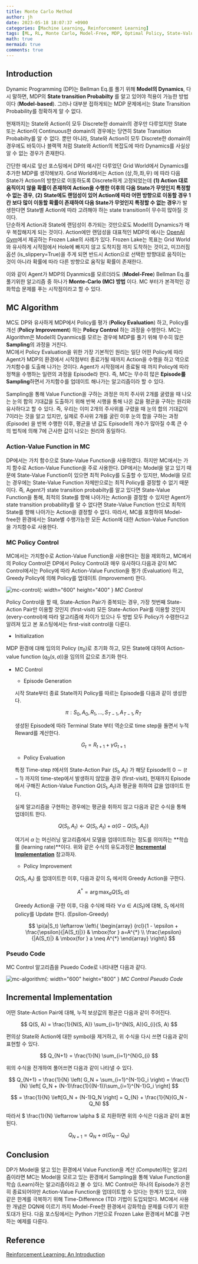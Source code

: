 ```yaml
---
title: Monte Carlo Method
author: jh
date: 2023-05-18 18:07:37 +0900
categories: [Machine Learning, Reinforcement Learning]
tags: [ML, RL, Monte Carlo, Model-Free, MDP, Optimal Policy, State-Value Function, Bellman Equation, Policy Evaluation, Policy Improvement, Policy Control]
math: true
mermaid: true
comments: true
---
```


## Introduction
Dynamic Programming (DP)는 Bellman Eq.를 풀기 위해 **Model의 Dynamics**, 다시 말하면, MDP의 **State transition Probabilty** 를 알고 있어야 적용이 가능한 방법이다 (**Model-based**).
그러나 대부분 접하게되는 MDP 문제에서는 State Transition Probability를 정확하게 알 수 없다.

현재까지는 State와 Action이 모두 Discrete한 domain의 경우만 다루었지만 State 또는 Action이 Continuous한 domain의 경우에는 당연히 State Transition Probabilty를 알 수 없다.
뿐만 아니라, State와 Action이 모두 Discrete한 domain의 경우에도 바둑이나 블랙잭 처럼 State와 Action의 복잡도에 따라 Dynamics를 사실상 알 수 없는 경우가 존재한다.

간단한 예시로 앞선 포스팅에서 DP의 예시인 다루었던 Grid World에서 Dynamics를 추가한 MDP를 생각해보자.
Grid World에서는 Action (상,하,좌,우) 에 따라 다음 State가 Action의 방향으로 이동하도록 Discrete하게 고정되었는데 **$(1)$ Action 대로 움직이지 않을 확률이 존재하여 Action을 수행한 이후의 다음 State가 무엇인지 특정할 수 없는 경우**, **$(2)$ State에도 랜덤성이 있어 Action에 따라 어떤 방향으로 이동할 경우 1칸 보다 많이 이동할 확률이 존재하여 다음 State가 무엇인지 특정할 수 없는 경우**가 발생한다면 State별 Action에 따라 고려해야 하는 state transition이 무수히 많아질 것이다.  
단순하게 Action과 State에 랜덤성이 추가되는 것만으로도 Model의 Dynamics가 매우 복잡해지게 되는 것이다. 
Action에만 랜덤성을 대표적인 MDP의 예시는 [OpenAI Gym](https://www.gymlibrary.dev/)에서 제공하는 Frozen Lake의 사례가 있다. 
Frozen Lake는 목표는 Grid World와 유사하게 시작점에서 Hole에 빠지지 않고 도착지점 까지 도착하는 것이고, 미끄러짐 옵션 (is_slippery=True)을 주게 되면 반드시 Action으로 선택한 방향대로 움직이는 것이 아니라 확률에 따라 다른 방향으로 움직일 확률이 존재한다.

이와 같이 Agent가 MDP의 Dyanmics를 모르더라도 (**Model-Free**) Bellman Eq.를 풀기위한 알고리즘 중 하나가 **Monte-Carlo (MC) 방법** 이다.
MC 부터가 본격적인 강화학습 문제를 푸는 시작점이라고 할 수 있다. 


## MC Algorithm
MC도 DP와 유사하게 MDP에서 Policy를 평가 (**Policy Evaluation**) 하고, Policy를 개선 (**Policy Improvement**) 하는 **Policy Control** 하는 과정을 수행한다. 
MC는 Algorithm은 Model의 Dyanmics를 모르는 경우에 MDP를 풀기 위해 무수히 많은 **Sampling**의 과정을 거친다.  
MC에서 Policy Evaluation을 위한 가장 기본적인 원리는 일단 어떤 Policy에 따라 Agent가 MDP의 환경에서 시작점부터 종료가될 때까지 Action을 수행을 하고 역으로 가치함수를 도출해 나가는 것이다. 
Agent가 시작점에서 종료될 때 까지 Policy에 따라 정책을 수행하는 일련의 과정을 Episode라 한다. 
즉, MC는 무수히 많은 **Episode를 Sampling**하면서 가치함수를 업데이트 해나가는 알고리즘이라 할 수 있다. 

Sampling을 통해 Value Function을 구하는 과정은 마치 주사위 2개를 굴렸을 때 나오는 눈의 합의 기대값을 도출하기 위해 반복 시행을 통해 나온 값을 평균을 구하는 원리와 유사하다고 할 수 있다.
즉, 우리는 이미 2개의 주사위를 구렸을 때 눈의 합의 기대값이 7이라는 것을 알고 있지만, 실제로 주사위 2개를 굴린 이후 눈의 합을 구하는 과정 (Episode) 을 반복 수행한 이후, 평균을 낸 값도 Episode의 개수가 많아질 수록 큰 수의 법칙에 의해 7에 근사한 값이 나오는 원리와 동일하다. 


### Action-Value Function in MC
DP에서는 가치 함수으로 State-Value Function을 사용하였다. 
하지만 MC에서는 가치 함수로 Action-Value Function을 주로 사용한다.
DP에서는 Model을 알고 있기 때문에 State-Value Function이 있으면 최적 Policy를 도출할 수 있지만, Model을 모르는 경우에는 State-Value Function 자체만으로는 최적 Policy를 결정할 수 없기 때문이다. 
즉, Agent가 state transition probabilty를 알고 있다면 State-Value Function을 통해, 최적의 State를 향해 나아가는 Action을 결정할 수 있지만 Agent가 state transition probability를 알 수 없다면 State-Value Function 만으로 최적의 State를 향해 나아가는 Action을 결정할 수 없다. 
따라서, MC를 포함하여 Model-free한 환경에서는 State별 수행가능한 모든 Action에 대한 Action-Value Function을 가치함수로 사용한다.


### MC Policy Control
MC에서는 가치함수로 Action-Value Function을 사용한다는 점을 제외하고, MC에서의 Policy Control은 DP에서 Policy Control과 매우 유사하다.다음과 같이 MC Control에서는 Policy에 따라 Action-Value Function을 평가 (Evaluation) 하고, Greedy Policy에 의해 Policy를 업데이트 (Improvement) 한다.

![mc-control](/assets/img/posts/mc/mc_control.png){: width="600" height="400" }
_MC Control_

Policy Control을 할 때, State-Action Pair가 중복되는 경우, 가장 첫번째 State-Action Pair만 이용할 것인지 (first-visit) 모든 State-Action Pair를 이용할 것인지 (every-control)에 따라 알고리즘에 차이가 있으나 두 방법 모두 Policy가 수렴한다고 알려져 있고 본 포스팅에서는 first-visit control을 다룬다.  

- Initialization

MDP 환경에 대해 임의의 Policy ($\pi_{0}$)로 초기화 하고, 모든 State에 대하여 Action-value function ($q_0(s, a)$)을 임의의 값으로 초기화 한다. 

- MC Control
    + Episode Generation

    시작 State부터 종료 State까지 Policy를 따르는 Episode를 다음과 같이 생성한다.

    $$
    \pi: S_0, A_0, R_1, ..., S_{T-1}, A_{T-1}, R_{T}
    $$

    생성된 Episode에 따라 Terminal State 부터 역순으로 time step을 돌면서 누적 Reward를 계산한다.

    $$
    G_t = R_{t+1} + \gamma G_{t+1}
    $$

    + Policy Evaluation
    
    특정 Time-step $t$에서의 State-Action Pair $(S_t, A_t)$ 가 해당 Episode의 $0 \sim (t-1)$ 까지의 time-step에서 발생하지 않았을 경우 (first-visit), 현재까지 Episode에서 구해진 Action-Value Function $Q(S_t, A_t)$과 평균을 취하여 값을 업데이트 한다.

    실제 알고리즘을 구현하는 경우에는 평균을 취하지 않고 다음과 같은 수식을 통해 업데이트 한다. 

    $$
        Q(S_t, A_t) \leftarrow Q(S_t, A_t) + \alpha (G - Q(S_t, A_t))
    $$

    여기서 $\alpha$ 는 머신러닝 알고리즘에서 모델을 업데이트하는 정도를 의미하는 **학습률 (learning rate)**이다.
    위와 같은 수식의 유도과정은 [**Incremental Implementation**](#incremental-implementation) 참고하자.

    + Policy Improvement 

    $Q(S_t, A_t)$ 를 업데이트한 이후, 다음과 같이 $S_t$ 에서의 Greedy Action을 구한다. 

    $$
        A^{*} = \arg \max_{a} Q(S_t, a)
    $$

    Greedy Action을 구한 이후, 다음 수식에 따라 $\forall a \in A(S_t)$에 대해, $S_t$ 에서의 policy를 Update 한다. (Epsilon-Greedy) 

    $$
        \pi(a|S_t) \leftarrow 
        \left\{ \begin{array} 
        {rcl}{1 - \epsilon + \frac{\epsilon}{|A(S_t)|}} & \mbox{for } a=A^{*} \\
        \frac{\epsilon}{|A(S_t)|} & \mbox{for }  a \neq A^{*} 
        \end{array} \right\}
    $$
    

### Pseudo Code
MC Control 알고리즘을 Psuedo Code로 나타내면 다음과 같다.

![mc-algorithm](/assets/img/posts/mc/mc_algo.png){: width="600" height="800" }
_MC Control Pseudo Code_

## Incremental Implementation
어떤 State-Action Pair에 대해, 누적 보상값의 평균은 다음과 같이 주어진다.

$$
    Q(S, A) = \frac{1}{N(S, A)} \sum_{i=1}^{N(S, A)}G_{i}(S, A)
$$

편의상 State와 Action에 대한 symbol을 제거하고, 위 수식을 다시 쓰면 다음과 같이 표현할 수 있다. 

$$
    Q_{N+1} = \frac{1}{N} \sum_{i=1}^{N}G_{i}
$$

위의 수식을 전개하여 풀어쓰면 다음과 같이 나타낼 수 있다.

$$
    Q_{N+1} = \frac{1}{N} 
    \left( 
        G_N + \sum_{i=1}^{N-1}G_i
    \right)
    = \frac{1}{N} 
    \left[
        G_N + (N-1)\frac{1}{(N-1)}\sum_{i=1}^{N-1}G_i
    \right]
$$

$$
    = \frac{1}{N} \left[G_N + (N-1)Q_N \right]
    = Q_{N} + \frac{1}{N}(G_N - Q_N)
$$

따라서 $ \frac{1}{N} \leftarrow \alpha $ 로 치환하면 위의 수식은 다음과 같이 표현된다. 

$$
    Q_{N+1} = Q_{N} + \alpha(G_N - Q_N)
$$

## Conclusion
DP가 Model을 알고 있는 환경에서 Value Function을 계산 (Compute)하는 알고리즘이라면 MC는 Model을 모르고 있는 환경에서 Sampling을 통해 Value Function을 학습 (Learn)하는 알고리즘이라고 볼 수 있다.
MC Control은 하나의 Episode가 온전히 종료되어야만 Action-Value Function을 업데이트할 수 있다는 한계가 있고, 이와 같은 한계를 극복하기 위해 Time-Difference (TD) 기법이 도입되었다.
MC에서 사용한 개념은 DQN에 이르기 까지 Model-Free한 환경에서 강화학습 문제를 다루기 위한 토대가 된다.
다음 포스팅에서는 Python 기반으로 Frozen Lake 환경에서 MC를 구현하는 예제를 다룬다.

## Reference
[Reinforcement Learning: An Introduction](http://incompleteideas.net/book/the-book.html)